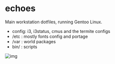 # echoes
Main workstation dotfiles, running Gentoo Linux. 

* config: i3, i3status, cmus and the termite configs
* /etc  : mostly fonts config and portage
* /var  : world packages
* bin/  : scripts 

![img](http://i.imgur.com/LAOFeuQ.png)
